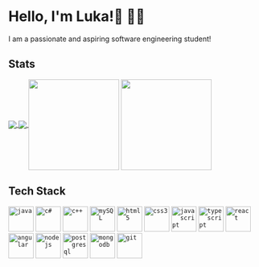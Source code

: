 # Hello, I'm Luka!👋 🧑‍💻
I am a passionate and aspiring software engineering student!

## Stats
<a href="https://github.com/sholle7/github-readme-stats#gh-dark-mode-only">
<img align="center" src="https://github-readme-stats.vercel.app/api?username=sholle7&show_icons=true&theme=codeSTACKr&hide_border=true&bg_color=00000000#gh-dark-mode-only" /> </a>

<a href="https://github.com/sholle7/github-readme-stats#gh-dark-mode-only">
<img align="center" src="https://github-readme-stats.vercel.app/api/top-langs/?username=sholle7&layout=compact&theme=codeSTACKr&hide_border=true&bg_color=00000000&langs_count=6#gh-dark-mode-only" /> </a>

<a href="https://github.com/sholle7/github-readme-stats#gh-light-mode-only">
<img height="180em" align="center" src="https://github-readme-stats.vercel.app/api?username=sholle7&show_icons=true&border_radius=8&bg_color=45,ffffff,A0A2A3,6AADC7&title_color=08688D&icon_color=767778&hide_border=true&theme=default#gh-light-mode-only" /></a>

<a href="https://github.com/sholle7/github-readme-stats#gh-light-mode-only">
<img height="180em" align="center" src="https://github-readme-stats.vercel.app/api/top-langs/?username=sholle7&layout=compact&border_radius=8&bg_color=45,ffffff,A0A2A3,6AADC7&title_color=08688D&icon_color=767778&hide_border=true&theme=default&langs_count=8#gh-light-mode-only" /></a>
<br />


## Tech Stack
<code><img height="50" alt="java" src="https://cdn.jsdelivr.net/gh/devicons/devicon/icons/java/java-original.svg"></code>
<code><img height="50" alt="c#" src="https://cdn.svgporn.com/logos/c-sharp.svg"></code>
<code><img height="50" alt="c++" src="https://cdn.svgporn.com/logos/c-plusplus.svg"></code>
<code><img height="50" alt="mySQL" src="https://cdn.svgporn.com/logos/mysql-icon.svg"></code>
<code><img height="50" alt="html5" src="https://cdn.svgporn.com/logos/html-5.svg"></code>
<code><img height="50" alt="css3" src="https://cdn.svgporn.com/logos/css-3.svg"></code>
<code><img height="50" alt="javascript" src="https://cdn.svgporn.com/logos/javascript.svg"></code>
<code><img height="50" alt="typescript" src="https://cdn.jsdelivr.net/gh/devicons/devicon/icons/typescript/typescript-original.svg"></code>
<code><img height="50" alt="react" src="https://cdn.svgporn.com/logos/react.svg"></code>
<code><img height="50" alt="angular" src="https://cdn.jsdelivr.net/gh/devicons/devicon/icons/angularjs/angularjs-original.svg"></code>
<code><img height="50" alt="nodejs" src="https://cdn.svgporn.com/logos/nodejs-icon.svg"></code>
<code><img height="50" alt="postgresql" src="https://cdn.svgporn.com/logos/postgresql.svg"></code>
<code><img height="50" alt="mongodb" src="https://cdn.jsdelivr.net/gh/devicons/devicon/icons/mongodb/mongodb-plain-wordmark.svg"></code>
<code><img height="50" alt="git" src="https://cdn.jsdelivr.net/gh/devicons/devicon/icons/git/git-original.svg"></code>
